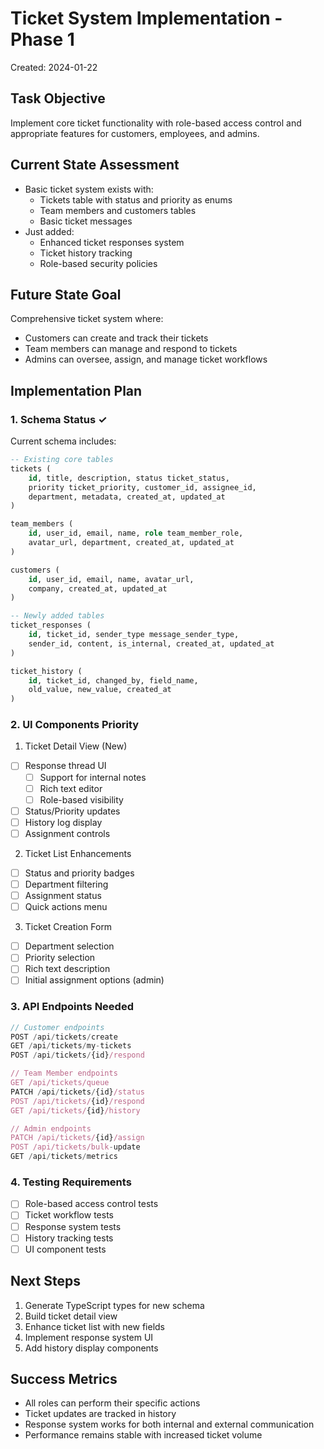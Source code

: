 # Ticket System Implementation - Phase 1
Created: 2024-01-22

## Task Objective
Implement core ticket functionality with role-based access control and appropriate features for customers, employees, and admins.

## Current State Assessment
- Basic ticket system exists with:
  - Tickets table with status and priority as enums
  - Team members and customers tables
  - Basic ticket messages
- Just added:
  - Enhanced ticket responses system
  - Ticket history tracking
  - Role-based security policies

## Future State Goal
Comprehensive ticket system where:
- Customers can create and track their tickets
- Team members can manage and respond to tickets
- Admins can oversee, assign, and manage ticket workflows

## Implementation Plan

### 1. Schema Status ✓
Current schema includes:
```sql
-- Existing core tables
tickets (
    id, title, description, status ticket_status, 
    priority ticket_priority, customer_id, assignee_id,
    department, metadata, created_at, updated_at
)

team_members (
    id, user_id, email, name, role team_member_role,
    avatar_url, department, created_at, updated_at
)

customers (
    id, user_id, email, name, avatar_url,
    company, created_at, updated_at
)

-- Newly added tables
ticket_responses (
    id, ticket_id, sender_type message_sender_type,
    sender_id, content, is_internal, created_at, updated_at
)

ticket_history (
    id, ticket_id, changed_by, field_name,
    old_value, new_value, created_at
)
```

### 2. UI Components Priority

1. Ticket Detail View (New)
- [ ] Response thread UI
  - [ ] Support for internal notes
  - [ ] Rich text editor
  - [ ] Role-based visibility
- [ ] Status/Priority updates
- [ ] History log display
- [ ] Assignment controls

2. Ticket List Enhancements
- [ ] Status and priority badges
- [ ] Department filtering
- [ ] Assignment status
- [ ] Quick actions menu

3. Ticket Creation Form
- [ ] Department selection
- [ ] Priority selection
- [ ] Rich text description
- [ ] Initial assignment options (admin)

### 3. API Endpoints Needed
```typescript
// Customer endpoints
POST /api/tickets/create
GET /api/tickets/my-tickets
POST /api/tickets/{id}/respond

// Team Member endpoints
GET /api/tickets/queue
PATCH /api/tickets/{id}/status
POST /api/tickets/{id}/respond
GET /api/tickets/{id}/history

// Admin endpoints
PATCH /api/tickets/{id}/assign
POST /api/tickets/bulk-update
GET /api/tickets/metrics
```

### 4. Testing Requirements
- [ ] Role-based access control tests
- [ ] Ticket workflow tests
- [ ] Response system tests
- [ ] History tracking tests
- [ ] UI component tests

## Next Steps
1. Generate TypeScript types for new schema
2. Build ticket detail view
3. Enhance ticket list with new fields
4. Implement response system UI
5. Add history display components

## Success Metrics
- All roles can perform their specific actions
- Ticket updates are tracked in history
- Response system works for both internal and external communication
- Performance remains stable with increased ticket volume 